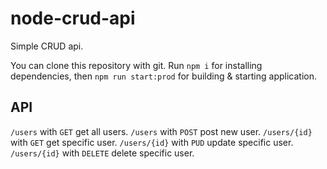 # node-crud-api

Simple CRUD api.

You can clone this repository with git.
Run `npm i` for installing dependencies, then `npm run start:prod` for building & starting application.

## API
`/users` with `GET` get all users.
`/users` with `POST` post new user.
`/users/{id}` with `GET` get specific user.
`/users/{id}` with `PUD` update specific user.
`/users/{id}` with `DELETE` delete specific user.
